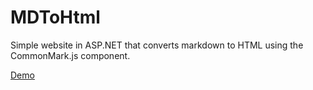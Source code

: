 # MDToHtml
Simple website in ASP.NET that converts markdown to HTML using the CommonMark.js component.

[Demo](http://mdtohtml.azurewebsites.net/)
